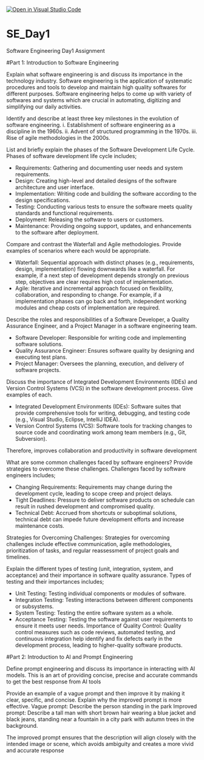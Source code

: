 [![Open in Visual Studio Code](https://classroom.github.com/assets/open-in-vscode-2e0aaae1b6195c2367325f4f02e2d04e9abb55f0b24a779b69b11b9e10269abc.svg)](https://classroom.github.com/online_ide?assignment_repo_id=15569014&assignment_repo_type=AssignmentRepo)
# SE_Day1
Software Engineering Day1 Assignment

#Part 1: Introduction to Software Engineering

Explain what software engineering is and discuss its importance in the technology industry.
Software engineering is the application of systematic procedures and tools to develop and maintain high quality softwares for different purposes. Software engineering helps to come up with variety of softwares and systems which are crucial in automating, digitizing and simplifying our daily activities.




Identify and describe at least three key milestones in the evolution of software engineering.
i. Establishment of software engineering as a discipline in the 1960s. 
ii. Advent of structured programming in the 1970s.
iii. Rise of agile methodologies in the 2000s.


List and briefly explain the phases of the Software Development Life Cycle.
  Phases of software development life cycle includes;
  - Requirements: Gathering and documenting user needs and system requirements.
  - Design: Creating high-level and detailed designs of the software architecture and user interface.
  - Implementation: Writing code and building the software according to the design specifications.
  - Testing: Conducting various tests to ensure the software meets quality standards and functional requirements.
  - Deployment: Releasing the software to users or customers.
  - Maintenance: Providing ongoing support, updates, and enhancements to the software after deployment.



Compare and contrast the Waterfall and Agile methodologies. Provide examples of scenarios where each would be appropriate.
- Waterfall: Sequential approach with distinct phases (e.g., requirements, design, implementation) flowing downwards like a waterfall. For example, if a next step of development depends strongly on previous step, objectives are clear requires high cost of implementation.
- Agile: Iterative and incremental approach focused on flexibility, collaboration, and responding to change. For example, if a implementation phases can go back and forth, independent working modules and cheap costs of implementation are required.



Describe the roles and responsibilities of a Software Developer, a Quality Assurance Engineer, and a Project Manager in a software engineering team.
  - Software Developer: Responsible for writing code and implementing software solutions.
  - Quality Assurance Engineer: Ensures software quality by designing and executing test plans.
  - Project Manager: Oversees the planning, execution, and delivery of software projects.
  


Discuss the importance of Integrated Development Environments (IDEs) and Version Control Systems (VCS) in the software development process. Give examples of each.
  - Integrated Development Environments (IDEs): Software suites that provide comprehensive tools for writing, debugging, and testing code (e.g., Visual Studio, Eclipse, IntelliJ IDEA).
  - Version Control Systems (VCS): Software tools for tracking changes to source code and coordinating work among team members (e.g., Git, Subversion). 
  
  Therefore, improves collaboration and productivity in software development



What are some common challenges faced by software engineers? Provide strategies to overcome these challenges.
  Challenges faced by software engineers includes;
  - Changing Requirements: Requirements may change during the development cycle, leading to scope creep and project delays.
  - Tight Deadlines: Pressure to deliver software products on schedule can result in rushed development and compromised quality.
  - Technical Debt: Accrued from shortcuts or suboptimal solutions, technical debt can impede future development efforts and increase maintenance costs.

Strategies for Overcoming Challenges: Strategies for overcoming challenges include effective communication, agile methodologies, prioritization of tasks, and regular reassessment of project goals and timelines.



Explain the different types of testing (unit, integration, system, and acceptance) and their importance in software quality assurance.
 Types of testing and their importances includes;
  - Unit Testing: Testing individual components or modules of software.
  - Integration Testing: Testing interactions between different components or subsystems.
  - System Testing: Testing the entire software system as a whole.
  - Acceptance Testing: Testing the software against user requirements to ensure it meets user needs.
Importance of Quality Control: Quality control measures such as code reviews, automated testing, and continuous integration help identify and fix defects early in the development process, leading to higher-quality software products.



#Part 2: Introduction to AI and Prompt Engineering


Define prompt engineering and discuss its importance in interacting with AI models.
This is an art of providing concise, precise and accurate commands to get the best response from AI tools


Provide an example of a vague prompt and then improve it by making it clear, specific, and concise. Explain why the improved prompt is more effective.
Vague prompt: Describe the person standing in the park
Improved prompt: Describe a tall man with short brown hair wearing a blue jacket and black jeans, standing near a fountain in a city park with autumn trees in the background.

The improved prompt ensures that the description will align closely with the intended image or scene, which avoids ambiguity and creates a more vivid and accurate response
